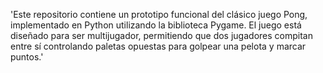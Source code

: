 'Este repositorio contiene un prototipo funcional del clásico juego Pong, implementado en Python utilizando la biblioteca Pygame. El juego está diseñado para ser multijugador, permitiendo que dos jugadores compitan entre sí controlando paletas opuestas para golpear una pelota y marcar puntos.'
